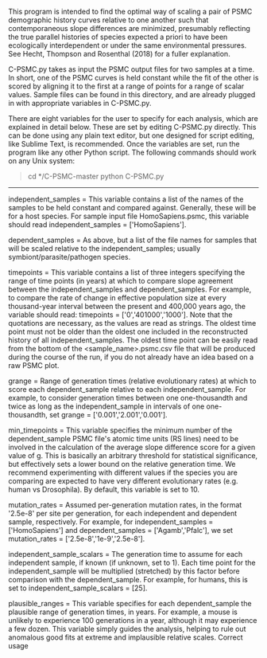 This program is intended to find the optimal way of scaling a pair of PSMC demographic history curves relative to one another such that contemporaneous slope differences are minimized, presumably reflecting the true parallel histories of species expected a priori to have been ecologically interdependent or under the same environmental pressures. See Hecht, Thompson and Rosenthal (2018) for a fuller explanation.

C-PSMC.py takes as input the PSMC output files for two samples at a time. In short, one of the PSMC curves is held constant while the fit of the other is scored by aligning it to the first at a range of points for a range of scalar values. Sample files can be found in this directory, and are already plugged in with appropriate variables in C-PSMC.py. 

There are eight variables for the user to specify for each analysis, which are explained in detail below. These are set by editing C-PSMC.py directly. This can be done using any plain text editor, but one designed for script editing, like Sublime Text, is recommended. Once the variables are set, run the program like any other Python script. The following commands should work on any Unix system:
> cd */C-PSMC-master
> python C-PSMC.py

______________________________________


independent_samples =
This variable contains a list of the names of the samples to be held constant and compared against. Generally, these will be for a host species. For sample input file HomoSapiens.psmc, this variable should read independent_samples = ['HomoSapiens'].


dependent_samples = 
As above, but a list of the file names for samples that will be scaled relative to the independent_samples; usually symbiont/parasite/pathogen species.


timepoints = 
This variable contains a list of three integers specifying the range of time points (in years) at which to compare slope agreement between the independent_samples and dependent_samples. For example, to compare the rate of change in effective population size at every thousand-year interval between the present and 400,000 years ago, the variable should read: timepoints = ['0','401000','1000']. Note that the quotations are necessary, as the values are read as strings. The oldest time point must not be older than the oldest one included in the reconstructed history of all independent_samples. The oldest time point can be easily read from the bottom of the <sample_name>.psmc.csv file that will be produced during the course of the run, if you do not already have an idea based on a raw PSMC plot. 


grange = 
Range of generation times (relative evolutionary rates) at which to score each dependent_sample relative to each independent_sample. For example, to consider generation times between one one-thousandth and twice as long as the independent_sample in intervals of one one-thousandth, set grange = ['0.001','2.001','0.001'].


min_timepoints = 
This variable specifies the minimum number of the dependent_sample PSMC file's atomic time units (RS lines) need to be involved in the calculation of the average slope difference score for a given value of g. This is basically an arbitrary threshold for statistical significance, but effectively sets a lower bound on the relative generation time. We recommend experimenting with different values if the species you are comparing are expected to have very different evolutionary rates (e.g. human vs Drosophila). By default, this variable is set to 10.


mutation_rates = 
Assumed per-generation mutation rates, in the format '2.5e-8' per site per generation, for each independent and dependent sample, respectively. For example, for independent_samples = ['HomoSapiens'] and dependent_samples = ['Agamb','Pfalc'], we set mutation_rates = ['2.5e-8','1e-9','2.5e-8']. 


independent_sample_scalars = 
The generation time to assume for each independent sample, if known (if unknown, set to 1). Each time point for the independent_sample will be multiplied (stretched) by this factor before comparison with the dependent_sample. For example, for humans, this is set to independent_sample_scalars = [25].


plausible_ranges = 
This variable specifies for each dependent_sample the plausible range of generation times, in years. For example, a mouse is unlikely to experience 100 generations in a year, although it may experience a few dozen. This variable simply guides the analysis, helping to rule out anomalous good fits at extreme and implausible relative scales. Correct usage 













